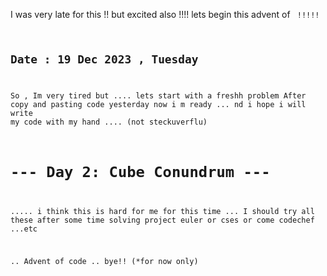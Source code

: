 I was very late for this !!
but excited also !!!!
lets begin this advent of <code/> !!!!!

## Date : 19 Dec 2023 , Tuesday

So , Im very tired but .... 
lets start with a freshh problem
After copy and pasting code yesterday
now i m ready ... nd i hope i will write my code with my hand .... (not steckuverflu)


# --- Day 2: Cube Conundrum ---

..... i think this is hard for me for this time ...
I should try all these after some time solving project euler or cses or come codechef ...etc


..
Advent of code .. bye!! (*for now only)

